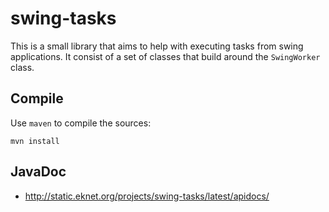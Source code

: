 swing-tasks
===========

This is a small library that aims to help with executing tasks from swing applications. It consist of a set of
classes that build around the `SwingWorker` class.

Compile
-------

Use `maven` to compile the sources:

    mvn install


JavaDoc
-------

* http://static.eknet.org/projects/swing-tasks/latest/apidocs/

